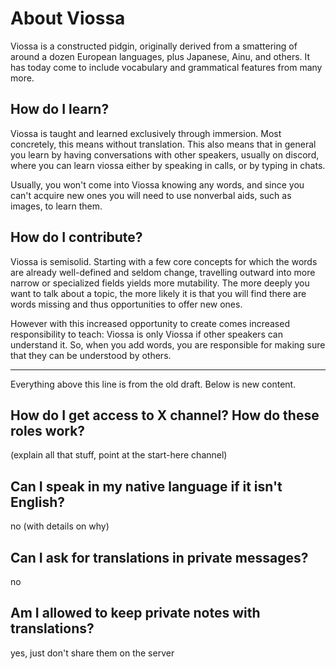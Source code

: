 # About Viossa

Viossa is a constructed pidgin, originally derived from a smattering of around a dozen European languages, plus Japanese, Ainu, and others. It has today come to include vocabulary and grammatical features from many more.

## How do I learn?

Viossa is taught and learned exclusively through immersion. Most concretely, this means without translation. This also means that in general you learn by having conversations with other speakers, usually on discord, where you can learn viossa either by speaking in calls, or by typing in chats.

Usually, you won't come into Viossa knowing any words, and since you can't acquire new ones you will need to use nonverbal aids, such as images, to learn them.

## How do I contribute?

Viossa is semisolid. Starting with a few core concepts for which the words are already well-defined and seldom change, travelling outward into more narrow or specialized fields yields more mutability. The more deeply you want to talk about a topic, the more likely it is that you will find there are words missing and thus opportunities to offer new ones. 

However with this increased opportunity to create comes increased responsibility to teach: Viossa is only Viossa if other speakers can understand it. So, when you add words, you are responsible for making sure that they can be understood by others. 

-----
Everything above this line is from the old draft. Below is new content.

## How do I get access to X channel? How do these roles work?

(explain all that stuff, point at the start-here channel)

## Can I speak in my native language if it isn't English?

no (with details on why)

## Can I ask for translations in private messages?

no

## Am I allowed to keep private notes with translations?

yes, just don't share them on the server

